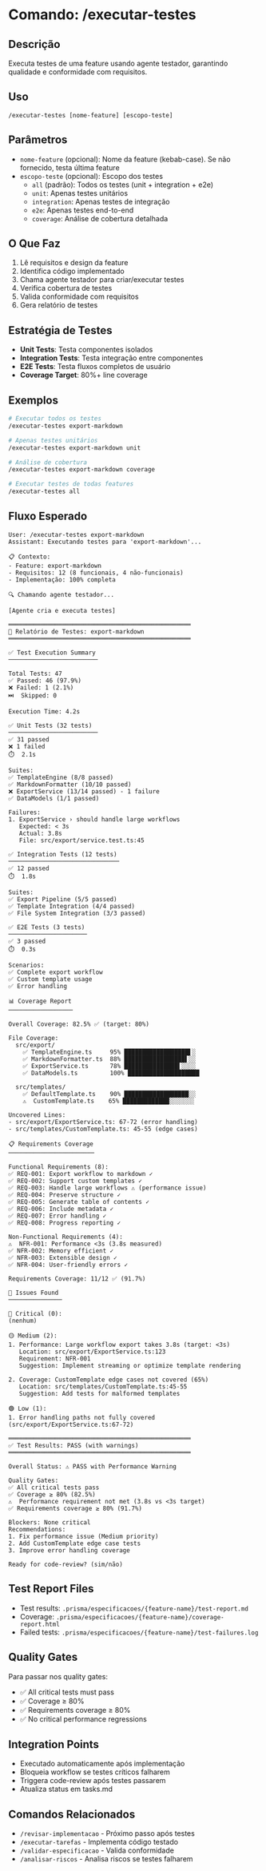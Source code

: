 # Comando: /executar-testes

## Descrição

Executa testes de uma feature usando agente testador, garantindo qualidade e conformidade com requisitos.

## Uso

```
/executar-testes [nome-feature] [escopo-teste]
```

## Parâmetros

- `nome-feature` (opcional): Nome da feature (kebab-case). Se não fornecido, testa última feature
- `escopo-teste` (opcional): Escopo dos testes
  - `all` (padrão): Todos os testes (unit + integration + e2e)
  - `unit`: Apenas testes unitários
  - `integration`: Apenas testes de integração
  - `e2e`: Apenas testes end-to-end
  - `coverage`: Análise de cobertura detalhada

## O Que Faz

1. Lê requisitos e design da feature
2. Identifica código implementado
3. Chama agente testador para criar/executar testes
4. Verifica cobertura de testes
5. Valida conformidade com requisitos
6. Gera relatório de testes

## Estratégia de Testes

- **Unit Tests**: Testa componentes isolados
- **Integration Tests**: Testa integração entre componentes
- **E2E Tests**: Testa fluxos completos de usuário
- **Coverage Target**: 80%+ line coverage

## Exemplos

```bash
# Executar todos os testes
/executar-testes export-markdown

# Apenas testes unitários
/executar-testes export-markdown unit

# Análise de cobertura
/executar-testes export-markdown coverage

# Executar testes de todas features
/executar-testes all
```

## Fluxo Esperado

```
User: /executar-testes export-markdown
Assistant: Executando testes para 'export-markdown'...

📋 Contexto:
- Feature: export-markdown
- Requisitos: 12 (8 funcionais, 4 não-funcionais)
- Implementação: 100% completa

🔍 Chamando agente testador...

[Agente cria e executa testes]

═══════════════════════════════════════════════════
🧪 Relatório de Testes: export-markdown
═══════════════════════════════════════════════════

✅ Test Execution Summary
─────────────────────────

Total Tests: 47
✅ Passed: 46 (97.9%)
❌ Failed: 1 (2.1%)
⏭️  Skipped: 0

Execution Time: 4.2s

✅ Unit Tests (32 tests)
─────────────────────────
✅ 31 passed
❌ 1 failed
⏱️  2.1s

Suites:
✅ TemplateEngine (8/8 passed)
✅ MarkdownFormatter (10/10 passed)
❌ ExportService (13/14 passed) - 1 failure
✅ DataModels (1/1 passed)

Failures:
1. ExportService › should handle large workflows
   Expected: < 3s
   Actual: 3.8s
   File: src/export/service.test.ts:45

✅ Integration Tests (12 tests)
───────────────────────────────
✅ 12 passed
⏱️  1.8s

Suites:
✅ Export Pipeline (5/5 passed)
✅ Template Integration (4/4 passed)
✅ File System Integration (3/3 passed)

✅ E2E Tests (3 tests)
──────────────────────
✅ 3 passed
⏱️  0.3s

Scenarios:
✅ Complete export workflow
✅ Custom template usage
✅ Error handling

📊 Coverage Report
──────────────────

Overall Coverage: 82.5% ✅ (target: 80%)

File Coverage:
  src/export/
    ✅ TemplateEngine.ts     95% ██████████████████▌░
    ✅ MarkdownFormatter.ts  88% █████████████████▌░░
    ✅ ExportService.ts      78% ███████████████▌░░░░
    ✅ DataModels.ts         100% ████████████████████

  src/templates/
    ✅ DefaultTemplate.ts    90% ██████████████████░░
    ⚠️  CustomTemplate.ts    65% █████████████░░░░░░░

Uncovered Lines:
- src/export/ExportService.ts: 67-72 (error handling)
- src/templates/CustomTemplate.ts: 45-55 (edge cases)

📋 Requirements Coverage
────────────────────────

Functional Requirements (8):
✅ REQ-001: Export workflow to markdown ✓
✅ REQ-002: Support custom templates ✓
✅ REQ-003: Handle large workflows ⚠️ (performance issue)
✅ REQ-004: Preserve structure ✓
✅ REQ-005: Generate table of contents ✓
✅ REQ-006: Include metadata ✓
✅ REQ-007: Error handling ✓
✅ REQ-008: Progress reporting ✓

Non-Functional Requirements (4):
⚠️  NFR-001: Performance <3s (3.8s measured)
✅ NFR-002: Memory efficient ✓
✅ NFR-003: Extensible design ✓
✅ NFR-004: User-friendly errors ✓

Requirements Coverage: 11/12 ✅ (91.7%)

🎯 Issues Found
───────────────

🔴 Critical (0):
(nenhum)

🟡 Medium (2):
1. Performance: Large workflow export takes 3.8s (target: <3s)
   Location: src/export/ExportService.ts:123
   Requirement: NFR-001
   Suggestion: Implement streaming or optimize template rendering

2. Coverage: CustomTemplate edge cases not covered (65%)
   Location: src/templates/CustomTemplate.ts:45-55
   Suggestion: Add tests for malformed templates

🟢 Low (1):
1. Error handling paths not fully covered (src/export/ExportService.ts:67-72)

═══════════════════════════════════════════════════
✅ Test Results: PASS (with warnings)
═══════════════════════════════════════════════════

Overall Status: ⚠️ PASS with Performance Warning

Quality Gates:
✅ All critical tests pass
✅ Coverage ≥ 80% (82.5%)
⚠️  Performance requirement not met (3.8s vs <3s target)
✅ Requirements coverage ≥ 80% (91.7%)

Blockers: None critical
Recommendations:
1. Fix performance issue (Medium priority)
2. Add CustomTemplate edge case tests
3. Improve error handling coverage

Ready for code-review? (sim/não)
```

## Test Report Files

- Test results: `.prisma/especificacoes/{feature-name}/test-report.md`
- Coverage: `.prisma/especificacoes/{feature-name}/coverage-report.html`
- Failed tests: `.prisma/especificacoes/{feature-name}/test-failures.log`

## Quality Gates

Para passar nos quality gates:

- ✅ All critical tests must pass
- ✅ Coverage ≥ 80%
- ✅ Requirements coverage ≥ 80%
- ✅ No critical performance regressions

## Integration Points

- Executado automaticamente após implementação
- Bloqueia workflow se testes críticos falharem
- Triggera code-review após testes passarem
- Atualiza status em tasks.md

## Comandos Relacionados

- `/revisar-implementacao` - Próximo passo após testes
- `/executar-tarefas` - Implementa código testado
- `/validar-especificacao` - Valida conformidade
- `/analisar-riscos` - Analisa riscos se testes falharem
